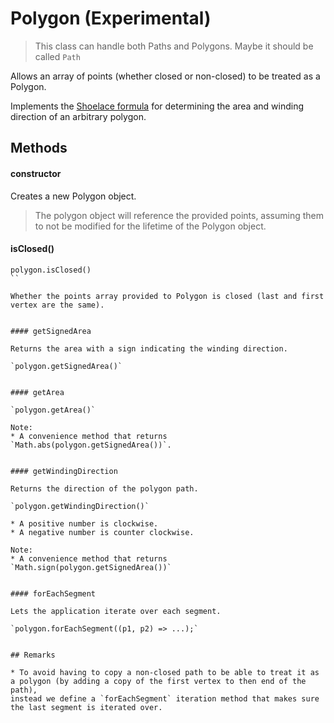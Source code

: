 # Polygon (Experimental)

> This class can handle both Paths and Polygons. Maybe it should be called `Path`

Allows an array of points (whether closed or non-closed) to be treated as a Polygon.

Implements the [Shoelace formula](https://en.wikipedia.org/wiki/Shoelace_formula) for determining the area and winding direction of an arbitrary polygon.


## Methods

#### constructor

Creates a new Polygon object.

> The polygon object will reference the provided points, assuming them to not be modified for the lifetime of the Polygon object.


#### isClosed()

```
polygon.isClosed()
``

Whether the points array provided to Polygon is closed (last and first vertex are the same).


#### getSignedArea

Returns the area with a sign indicating the winding direction.

`polygon.getSignedArea()`


#### getArea

`polygon.getArea()`

Note:
* A convenience method that returns `Math.abs(polygon.getSignedArea())`.


#### getWindingDirection

Returns the direction of the polygon path.

`polygon.getWindingDirection()`

* A positive number is clockwise.
* A negative number is counter clockwise.

Note:
* A convenience method that returns `Math.sign(polygon.getSignedArea())`


#### forEachSegment

Lets the application iterate over each segment.

`polygon.forEachSegment((p1, p2) => ...);`


## Remarks

* To avoid having to copy a non-closed path to be able to treat it as a polygon (by adding a copy of the first vertex to then end of the path),
instead we define a `forEachSegment` iteration method that makes sure the last segment is iterated over.

